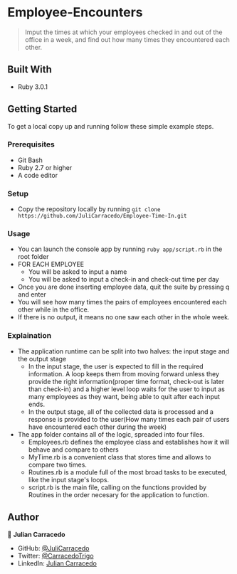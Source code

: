 # Employee-Encounters

> Imput the times at which your employees checked in and out of the office in a week, and find out how many times they encountered each other.


## Built With

- Ruby 3.0.1


## Getting Started


To get a local copy up and running follow these simple example steps.

### Prerequisites

- Git Bash
- Ruby 2.7 or higher
- A code editor

### Setup

- Copy the repository locally by running `git clone https://github.com/JuliCarracedo/Employee-Time-In.git`

### Usage

- You can launch the console app by running `ruby app/script.rb` in the root folder
- FOR EACH EMPLOYEE
    - You will be asked to input a name
    - You will be asked to input a check-in and check-out time per day
- Once you are done inserting employee data, quit the suite by pressing q and enter
- You will see how many times the pairs of employees encountered each other while in the office.
- If there is no output, it means no one saw each other in the whole week.

### Explaination

- The application runtime can be split into two halves: the input stage and the output stage
    - In the input stage, the user is expected to fill in the required information. A loop keeps them from moving forward unless they provide the right information(proper time format, check-out is later than check-in) and a  higher level loop waits for the user to input as many employees as they want, being able to quit after each input ends.
    - In the output stage, all of the collected data is processed and a response is provided to the user(How many times each pair of users have encountered each other during the week)
- The app folder contains all of the logic, spreaded into four files.
    - Employees.rb defines the employee class and establishes how it will behave and compare to others
    - MyTime.rb is a convenient class that stores time and allows to compare two times.
    - Routines.rb is a module full of the most broad tasks to be executed, like the input stage's loops.
    - script.rb is the main file, calling on the functions provided by Routines in the order necesary for the application to function.

## Author

👤 **Julian Carracedo**

- GitHub: [@JuliCarracedo](https://github.com/JuliCarracedo)
- Twitter: [@CarracedoTrigo](https://twitter.com/CarracedoTrigo)
- LinkedIn: [Julian Carracedo](https://linkedin.com/in/julian-carracedo)
